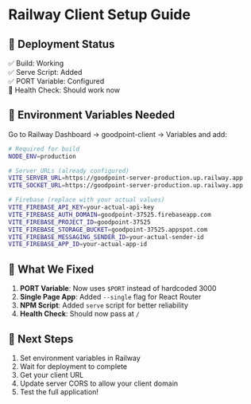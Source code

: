 # Railway Client Setup Guide

## 🚀 Deployment Status

✅ Build: Working  
✅ Serve Script: Added  
✅ PORT Variable: Configured  
🔄 Health Check: Should work now

## 🔧 Environment Variables Needed

Go to Railway Dashboard → goodpoint-client → Variables and add:

```bash
# Required for build
NODE_ENV=production

# Server URLs (already configured)
VITE_SERVER_URL=https://goodpoint-server-production.up.railway.app
VITE_SOCKET_URL=https://goodpoint-server-production.up.railway.app

# Firebase (replace with your actual values)
VITE_FIREBASE_API_KEY=your-actual-api-key
VITE_FIREBASE_AUTH_DOMAIN=goodpoint-37525.firebaseapp.com
VITE_FIREBASE_PROJECT_ID=goodpoint-37525
VITE_FIREBASE_STORAGE_BUCKET=goodpoint-37525.appspot.com
VITE_FIREBASE_MESSAGING_SENDER_ID=your-actual-sender-id
VITE_FIREBASE_APP_ID=your-actual-app-id
```

## 🎯 What We Fixed

1. **PORT Variable**: Now uses `$PORT` instead of hardcoded 3000
2. **Single Page App**: Added `--single` flag for React Router
3. **NPM Script**: Added `serve` script for better reliability
4. **Health Check**: Should now pass at `/`

## 📱 Next Steps

1. Set environment variables in Railway
2. Wait for deployment to complete
3. Get your client URL
4. Update server CORS to allow your client domain
5. Test the full application!
